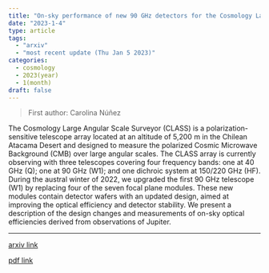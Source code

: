 ```yaml
---
title: "On-sky performance of new 90 GHz detectors for the Cosmology Large Angular Scale Surveyor (CLASS)"
date: "2023-1-4"
type: article
tags:
  - "arxiv"
  - "most recent update (Thu Jan 5 2023)"
categories:
  - cosmology
  - 2023(year)
  - 1(month)
draft: false
---
```


> First author: Carolina Núñez

 The Cosmology Large Angular Scale Surveyor (CLASS) is a
polarization-sensitive telescope array located at an altitude of 5,200 m in the
Chilean Atacama Desert and designed to measure the polarized Cosmic Microwave
Background (CMB) over large angular scales. The CLASS array is currently
observing with three telescopes covering four frequency bands: one at 40 GHz
(Q); one at 90 GHz (W1); and one dichroic system at 150/220 GHz (HF). During
the austral winter of 2022, we upgraded the first 90 GHz telescope (W1) by
replacing four of the seven focal plane modules. These new modules contain
detector wafers with an updated design, aimed at improving the optical
efficiency and detector stability. We present a description of the design
changes and measurements of on-sky optical efficiencies derived from
observations of Jupiter.

---
[arxiv link](http://arxiv.org/abs/2301.01417v1)

[pdf link](http://arxiv.org/pdf/2301.01417v1)